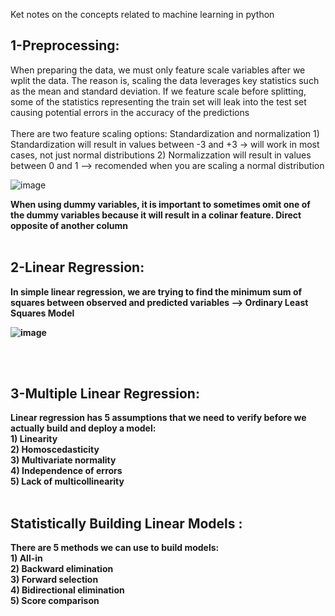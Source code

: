 Ket notes on the concepts related to machine learning in python



<h2>1-Preprocessing:</h2>
When preparing the data, we must only feature scale variables after we wplit the data. The reason is, scaling the data leverages key statistics such as the mean and standard deviation. If we feature scale before splitting, some of the statistics representing the train set will leak into the test set causing potential errors in the accuracy of the predictions
<br>
<br>
There are two feature scaling options: Standardization and normalization
1) Standardization will result in values between -3 and +3 -> will work in most cases, not just normal distributions
2) Normalizzation will result in values between 0 and 1 --> recomended when you are scaling a normal distribution

![image](https://user-images.githubusercontent.com/58488172/148275297-31ba02e7-79b4-4780-ac2f-f4965ca1ea85.png)

<b>
When using dummy variables, it is important to sometimes omit one of the dummy variables because it will result in a colinar feature. Direct  opposite of another column

<br>
<br>
<h2>2-Linear Regression:</h2>
In simple linear regression, we are trying to find the minimum sum of squares between observed and predicted variables --> Ordinary Least Squares Model

![image](https://user-images.githubusercontent.com/58488172/148277600-c8df0654-340a-4160-8bba-d9cf15388c13.png)


<br>
<br>
<h2>3-Multiple Linear Regression:</h2>
Linear regression has 5 assumptions that we need to verify before we actually build and deploy a model:<br>
1) Linearity<br>
2) Homoscedasticity<br>
3) Multivariate normality<br>
4) Independence of errors<br>
5) Lack of multicollinearity

<br>
<br>
<h2>Statistically Building Linear Models :</h2>
There are 5 methods we can use to build models:<br>
1) All-in <br>
2) Backward elimination <br>
3) Forward selection <br> 
4) Bidirectional elimination <br>
5) Score comparison <br> 
  


 

